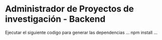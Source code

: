 # Administrador de Proyectos de investigación - Backend

Ejecutar el siguiente codigo para generar las dependencias
...
npm install
...

